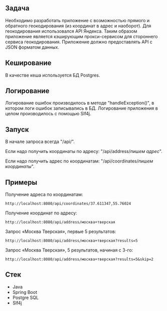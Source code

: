 ## Задача
Необходимо разработать приложение с возможностью прямого и обратного геокодирования (из координат в адрес и наоборот). 
Для геокодирования использовался  API  Яндекса. 
Таким образом приложение является кэширующим прокси-сервисом для стороннего сервиса геокодирования. 
Приложение должно предоставлять API с JSON форматом данных.

## Кеширование
В качестве кеша  используется БД Postgres.

## Логирование
Логирование ошибок производилось в методе "handleException()", в котором логи ошибок записывались в БД. Логирование приложения в целом производилось с помощью Slf4j.

## Запуск
В начале запроса всегда "/api/". 

Если надо получить координаты по адресу: "/api/address/*пишем адрес*".

Если надо получить адрес по координатам: "/api/coordinates/*пишем координаты*".

## Примеры
Получение адреса по координатам:
```
http://localhost:8080/api/coordinates/37.611347,55.76024
```
Получение координат по адресу:
```
http://localhost:8080/api/address/москва+тверская
```
Запрос «Москва Тверская», первые 5 результатов:
```
http://localhost:8080/api/address/москва+тверская?results=5
```
Запрос «Москва Тверская», 5 результатов, начиная с 3-го:
```
http://localhost:8080/api/address/москва+тверская?results=5&skip=2
```

## Стек
- Java
- Spring Boot
- Postgre SQL
- Slf4j
